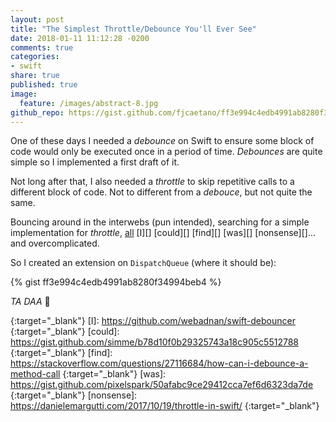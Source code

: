 ```yaml
---
layout: post
title: "The Simplest Throttle/Debounce You'll Ever See"
date: 2018-01-11 11:12:28 -0200
comments: true
categories:
- swift
share: true
published: true
image:
  feature: /images/abstract-8.jpg
github_repo: https://gist.github.com/fjcaetano/ff3e994c4edb4991ab8280f34994beb4
---
```


One of these days I needed a _debounce_ on Swift to ensure some block of code
would only be executed once in a period of time. _Debounces_ are quite simple so
I implemented a first draft of it.

Not long after that, I also needed a _throttle_ to skip repetitive calls to a
different block of code. Not to different from a _debouce_, but not quite the
same.

<!-- more -->

Bouncing around in the interwebs (pun intended), searching for a simple
implementation for _throttle_, [all][] [I][] [could][] [find][] [was][]
[nonsense][]... and
overcomplicated.

So I created an extension on `DispatchQueue` (where it should be):

{% gist ff3e994c4edb4991ab8280f34994beb4 %}

_TA DAA_ 🎉

<!-- LINKS -->

[all]: https://gist.github.com/AndreyPanov/f3c9ccdf1afc99b07d919c3f119b4d9b
{:target="\_blank"}
[I]: https://github.com/webadnan/swift-debouncer
{:target="\_blank"}
[could]: https://gist.github.com/simme/b78d10f0b29325743a18c905c5512788
{:target="\_blank"}
[find]: https://stackoverflow.com/questions/27116684/how-can-i-debounce-a-method-call
{:target="\_blank"}
[was]: https://gist.github.com/pixelspark/50afabc9ce29412cca7ef6d6323da7de
{:target="\_blank"}
[nonsense]: https://danielemargutti.com/2017/10/19/throttle-in-swift/
{:target="\_blank"}
